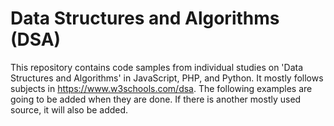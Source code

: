 # Data Structures and Algorithms (DSA)
This repository contains code samples from individual studies on 'Data Structures and Algorithms' in JavaScript, PHP, and Python. It mostly follows subjects in https://www.w3schools.com/dsa. The following examples are going to be added when they are done. If there is another mostly used source, it will also be added.  
